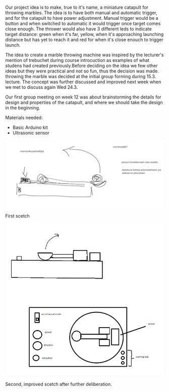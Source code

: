 Our project idea is to make, true to it's name, a miniature catapult for throwing marbles. The idea is to have both manual and automatic trigger, and for the catapult to have power adjustment. Manual trigger would be a button and when switched to automatic it would trigger once target comes close enough. The thrower would also have 3 different leds to indicate target distance: green when it's far, yellow, when it's approaching launching distance but has yet to reach it and red for when it's close enouch to trigger launch.

The idea to create a marble throwing machine was inspired by the lecturer's mention of trebuchet during course introcuction as examples of what studens had created previously.Before deciding on the idea we few other ideas but they were practical and not so fun, thus the decision was made. throwing the marble was decided at the initial group forming during 15.3. lecture. The concept was further discussed and improved next week when we met to discuss again Wed 24.3. 

Our first group meeting on week 12 was about brainstorming the details for design and properties of the catapult, and where we should take the design in the beginning. 

Materials needed:

- Basic Arduino kit 
- Ultrasonic sensor

<img src="images/first_drawing.png" width="700">

First scetch

<img src="images/better_drawing.png" width="700">

Second, improved scetch after further deliberation.
